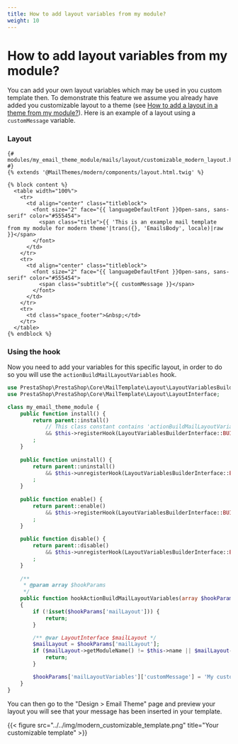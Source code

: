 ```yaml
---
title: How to add layout variables from my module?
weight: 10
---
```


# How to add layout variables from my module?

You can add your own layout variables which may be used in you custom template then. To demonstrate
this feature we assume you already have added you customizable layout to a theme (see [How to add a layout in a theme from my module?](../add-a-layout-from-module/)).
Here is an example of a layout using a `customMessage` variable.

### Layout

```twig
{# modules/my_email_theme_module/mails/layout/customizable_modern_layout.html.twig #}
{% extends '@MailThemes/modern/components/layout.html.twig' %}

{% block content %}
  <table width="100%">
    <tr>
      <td align="center" class="titleblock">
        <font size="2" face="{{ languageDefaultFont }}Open-sans, sans-serif" color="#555454">
          <span class="title">{{ 'This is an example mail template from my module for modern theme'|trans({}, 'EmailsBody', locale)|raw }}</span>
        </font>
      </td>
    </tr>
    <tr>
      <td align="center" class="titleblock">
        <font size="2" face="{{ languageDefaultFont }}Open-sans, sans-serif" color="#555454">
          <span class="subtitle">{{ customMessage }}</span>
        </font>
      </td>
    </tr>
    <tr>
      <td class="space_footer">&nbsp;</td>
    </tr>
  </table>
{% endblock %}
```

### Using the hook

Now you need to add your variables for this specific layout, in order to do so you will use
the `actionBuildMailLayoutVariables` hook.

```php
use PrestaShop\PrestaShop\Core\MailTemplate\Layout\LayoutVariablesBuilderInterface;
use PrestaShop\PrestaShop\Core\MailTemplate\Layout\LayoutInterface;

class my_email_theme_module {
    public function install() {
        return parent::install()
            // This class constant contains 'actionBuildMailLayoutVariables'
            && $this->registerHook(LayoutVariablesBuilderInterface::BUILD_MAIL_LAYOUT_VARIABLES_HOOK)
        ;
    }
    
    public function uninstall() {
        return parent::uninstall()
            && $this->unregisterHook(LayoutVariablesBuilderInterface::BUILD_MAIL_LAYOUT_VARIABLES_HOOK)
        ;        
    }
    
    public function enable() {
        return parent::enable()
            && $this->registerHook(LayoutVariablesBuilderInterface::BUILD_MAIL_LAYOUT_VARIABLES_HOOK)
        ;
    }
    
    public function disable() {
        return parent::disable()
            && $this->unregisterHook(LayoutVariablesBuilderInterface::BUILD_MAIL_LAYOUT_VARIABLES_HOOK)
        ;        
    }
    
    /**
     * @param array $hookParams
     */
    public function hookActionBuildMailLayoutVariables(array $hookParams)
    {
        if (!isset($hookParams['mailLayout'])) {
            return;
        }

        /** @var LayoutInterface $mailLayout */
        $mailLayout = $hookParams['mailLayout'];
        if ($mailLayout->getModuleName() != $this->name || $mailLayout->getName() != 'customizable_modern_layout') {
            return;
        }

        $hookParams['mailLayoutVariables']['customMessage'] = 'My custom message';
    }
}
```

You can then go to the "Design > Email Theme" page and preview your layout you will see that your message has been inserted in your template.

{{< figure src="../../img/modern_customizable_template.png" title="Your customizable template" >}}
